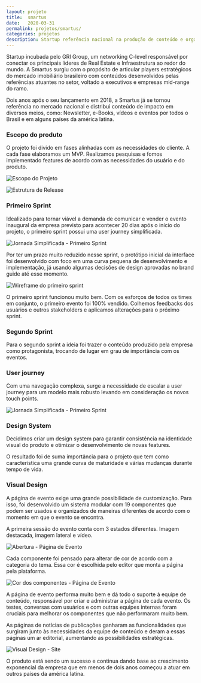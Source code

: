 ```yaml
---
layout: projeto
title:  smartus
date:   2020-03-31
permalink: projetos/smartus/
categories: projetos
description: Startup referência nacional na produção de conteúdo e organização de eventos para o mercado de real estate. Estive envolvido no processo de ideação, discovery, prototipação, release e amadurecimento do produto que viabiliza a atuação digital da marca.
---
```


Startup incubada pelo GRI Group, um networking C-level responsável por conectar os principais líderes de Real Estate e Infraestrutura ao redor do mundo. A Smartus surgiu com o propósito de articular players estratégicos do mercado imobiliário brasileiro com conteúdos desenvolvidos pelas referências atuantes no setor, voltado a executivos e empresas mid-range do ramo.

Dois anos após o seu lançamento em 2018, a Smartus já se tornou referência no mercado nacional e distribui conteúdo de impacto em diversos meios, como: Newsletter, e-Books, vídeos e eventos por todos o Brasil e em alguns países da américa latina.

### Escopo do produto
O projeto foi divido em fases alinhadas com as necessidades do cliente. A cada fase elaboramos um MVP. Realizamos pesquisas e fomos implementado features de acordo com as necessidades do usuário e do produto.

![Escopo do Projeto](/build/img/posts/projetos/smartus/escopo.jpg)

![Estrutura de Release](/build/img/posts/projetos/smartus/release.jpg)

### Primeiro Sprint
Idealizado para tornar viável a demanda de comunicar e vender o evento inaugural da empresa previsto para acontecer 20 dias após o início do projeto, o primeiro sprint possui uma user journey simplificada.

![Jornada Simplificada - Primeiro Sprint](/build/img/posts/projetos/smartus/jornada-1.jpg)

Por ter um prazo muito reduzido nesse sprint, o protótipo inicial da interface foi desenvolvido com foco em uma curva pequena de desenvolvimento e implementação, já usando algumas decisões de design aprovadas no brand guide até esse momento.

![Wireframe do primeiro sprint](/build/img/posts/projetos/smartus/wireframe-1.jpg)

O primeiro sprint funcionou muito bem. Com os esforços de todos os times em conjunto, o primeiro evento foi 100% vendido. Colhemos feedbacks dos usuários e outros stakeholders e aplicamos alterações para o próximo sprint.

### Segundo Sprint
Para o segundo sprint a ideia foi trazer o conteúdo produzido pela empresa como protagonista, trocando de lugar em grau de importância com os eventos.

### User journey
Com uma navegação complexa, surge a necessidade de escalar a user journey para um modelo mais robusto levando em consideração os novos touch points.

![Jornada Simplificada - Primeiro Sprint](/build/img/posts/projetos/smartus/jornada-2.jpg)

### Design System
Decidimos criar um design system para garantir consistência na identidade visual do produto e otimizar o desenvolvimento de novas features.

O resultado foi de suma importância para o projeto que tem como característica uma grande curva de maturidade e várias mudanças durante tempo de vida.

### Visual Design
A página de evento exige uma grande possibilidade de customização. Para isso, foi desenvolvido um sistema modular com 19 componentes que podem ser usados e organizados de maneiras diferentes de acordo com o momento em que o evento se encontra.

A primeira sessão do evento conta com 3 estados diferentes. Imagem destacada, imagem lateral e vídeo.

![Abertura - Página de Evento](/build/img/posts/projetos/smartus/visual-1.jpg)

Cada componente foi pensado para alterar de cor de acordo com a categoria do tema. Essa cor é escolhida pelo editor que monta a página pela plataforma.

![Cor dos componentes - Página de Evento](/build/img/posts/projetos/smartus/visual-2.jpg)

A página de evento performa muito bem e dá todo o suporte à equipe de conteúdo, responsável por criar e administrar a página de cada evento. Os testes, conversas com usuários e com outras equipes internas foram cruciais para melhorar os componentes que não performaram muito bem.

As páginas de notícias de publicações ganharam as funcionalidades que surgiram junto às necessidades da equipe de conteúdo e deram a essas páginas um ar editorial, aumentando as possibilidades estratégicas.

![Visual Design - Site](/build/img/posts/projetos/smartus/visual-3.jpg)

O produto está sendo um sucesso e continua dando base ao crescimento exponencial da empresa que em menos de dois anos começou a atuar em outros países da américa latina.

&nbsp;